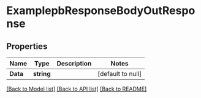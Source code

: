 # ExamplepbResponseBodyOutResponse

## Properties
Name | Type | Description | Notes
------------ | ------------- | ------------- | -------------
**Data** | **string** |  | [default to null]

[[Back to Model list]](../README.md#documentation-for-models) [[Back to API list]](../README.md#documentation-for-api-endpoints) [[Back to README]](../README.md)


